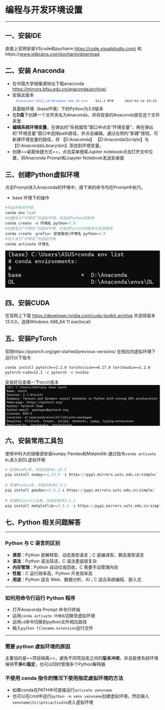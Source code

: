 # 编程与开发环境设置
---
## 一、安装IDE
直接上官网安装VScode和pycharm
https://code.visualstudio.com/ 
和https://www.jetbrains.com/pycharm/download
## 二、安装 Anaconda 
* 在中国大学镜像源地址下载anaconda
https://mirrors.bfsu.edu.cn/anaconda/archive/
* 安装此版本![anaconda_version](../task0/photos/anaconda_version.png)
其基础环境（base环境）下的Python为3.9版本
* 在**D盘**下创建一个文件夹名为Anaconda，并将安装的Anaconda放在这个文件夹里
* **编辑系统环境变量**，在弹出的“系统属性”窗口中点击“环境变量”，再在弹出的“环境变量”窗口中选择path路径，并点击编辑。通过右侧的“新建”按钮，可新建环境变量的路径，将
【D:Anaconda】
【D:Anaconda\Scripts】与【D:Anaconda\Library\bin】添加到环境变量。
* 创建==桌面快捷方式==，点击菜单搜索Jupiter notebook点击打开文件位置，将Anaconda Prompt和Jupyter Notebook发送到桌面
## 三、创建Python虚拟环境
点击Prompt进入Anaconda的环境中，接下来的命令均在Prompt中执行。
* base 环境下的操作
```py
#列出所有的环境
conda env list
#创建名为“环境名”的虚拟环境，并指定Python的版本
conda create -n 环境名 python=3.9
#创建名为“环境名”的虚拟环境，并指定Python的版本与安装路径
conda create -prefix= 安装路径\环境名 python=3.9
#进入名为“环境名”的虚拟环境
conda activate 环境名
```
![env](../task0/photos/show_env.png)
## 四、安装CUDA
在官网上下载
https://developer.nvidia.com/cuda-toolkit-archive
并选择版本13.0.0，选择Windows X86_64 11 exe(local)
## 五、安装PyTorch
官网https://pytorch.org/get-started/previous-versions/
在相应的虚拟环境下运行以下指令
```
conda install pytorch==2.2.0 torchvision==0.17.0 torchaudio==2.2.0 pytorch-cuda=12.1 -c pytorch -c nvidia
```
安装好后查看一下torch版本
![version_of_torch](../task0/photos/torch_version.png)
## 六、安装常用工具包
使用中科大的镜像源安装numpy Pandas和Matplotlib
通过指令```conda activate DL```进入到DL虚拟环境
```py
# 安装NumPy库，并指定版本1.23.5
pip install numpy==1.23.5 -i https://pypi.mirrors.ustc.edu.cn/simple/

# 安装Pandas库，并指定版本1.5.2
pip install pandas==1.5.2-i https://pypi.mirrors.ustc.edu.cn/simple/

# 安装Matplotlib库，并指定版本3.5.1
pip install matplotlib==3.5.1 -i https://pypi.mirrors.ustc.edu.cn/simple/
```
## 七、Python 相关问题解答
---
### Python 与 C 语言的区别

- **类型**：Python 是解释型、动态类型语言；C 是编译型、静态类型语言
- **语法**：Python 语法简洁，C 语法更底层复杂  
- **内存管理**：Python 自动垃圾回收，C 需要手动管理内存
- **性能**：C 运行效率高，Python 开发效率高
- **用途**：Python 适合 Web、数据分析、AI；C 适合系统编程、嵌入式
---
### 如何用命令行运行 Python 程序
* 打开Anaconda Prompt 命令行终端
* 运用`conda activate 环境名`切换至虚拟环境
* 运用`cd`命令切换到python文件相应路径
* 输入`python filename.extension`运行文件
---
### 需要 python 虚拟环境的原因

主要目的是==项目隔离==，避免不同项目库之间的**版本冲突**，并且能使系统环境保持**干净**和**稳定**，也可以同时管理多个Python解释器
### 不使用 conda 指令的情况下使用指定虚拟环境的方法
* 如果conda在PATH中可直接运行`activate venvname`
* 也可以在cmd中运行`python -m venv venvname`创建虚拟环境，然后输入`venvname\Scripts\activate`进入虚拟环境